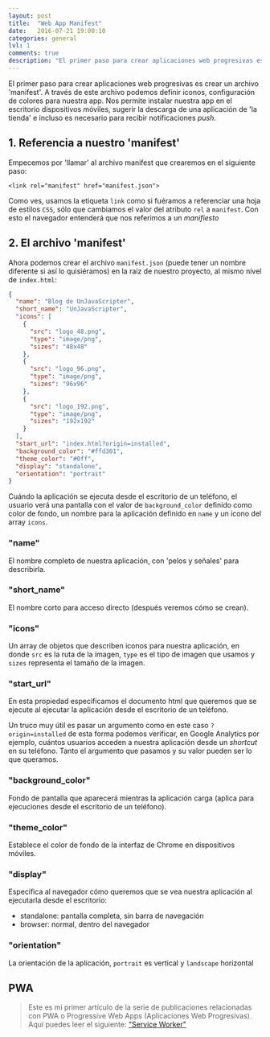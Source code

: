 ```yaml
---
layout: post
title:  "Web App Manifest"
date:   2016-07-21 19:00:10
categories: general
lvl: 1
comments: true
description: "El primer paso para crear aplicaciones web progresivas es crear un archivo 'manifest'. A través de este archivo podemos definir iconos y configuración de colores para nuestra app, entre otros"
---
```


El primer paso para crear aplicaciones web progresivas es crear un archivo 'manifest'. A través de este archivo podemos definir iconos, configuración de colores para nuestra app. Nos permite instalar nuestra app en el escritorio dispositivos móviles, sugerir la descarga de una aplicación de 'la tienda' e incluso es necesario para recibir notificaciones _push_. 


## 1. Referencia a nuestro 'manifest'

Empecemos por 'llamar' al archivo manifest que crearemos en el siguiente paso:

`<link rel="manifest" href="manifest.json">`

Como ves, usamos la etiqueta `link` como si fuéramos a referenciar una hoja de estilos `CSS`, sólo que cambiamos el valor del atributo `rel` a `manifest`. Con esto el navegador entenderá que nos referimos a un _manifiesto_

## 2. El archivo 'manifest'

Ahora podemos crear el archivo `manifest.json` (puede tener un nombre diferente si así lo quisiéramos) en la raíz de nuestro proyecto, al mismo nivel de `index.html`:

```JSON
{
  "name": "Blog de UnJavaScripter",
  "short_name": "UnJavaScripter",
  "icons": [
    {
      "src": "logo_48.png",
      "type": "image/png",
      "sizes": "48x48"
    },
    {
      "src": "logo_96.png",
      "type": "image/png",
      "sizes": "96x96"
    },
    {
      "src": "logo_192.png",
      "type": "image/png",
      "sizes": "192x192"
    }
  ],
  "start_url": "index.html?origin=installed",
  "background_color": "#ffd301",
  "theme_color": "#0ff",
  "display": "standalone",
  "orientation": "portrait"
}

```

Cuándo la aplicación se ejecuta desde el escritorio de un teléfono, el usuario verá una pantalla con el valor de `background_color` definido como color de fondo, un nombre para la aplicación definido en `name` y un icono del array `icons`.


### "name"

El nombre completo de nuestra aplicación, con 'pelos y señales' para describirla.

### "short_name"

El nombre corto para acceso directo (después veremos cómo se crean).

### "icons"

Un array de objetos que describen iconos para nuestra aplicación, en donde `src` es la ruta de la imagen, `type` es el tipo de imagen que usamos y `sizes` representa el tamaño de la imagen.

### "start_url"

En esta propiedad especificamos el documento html que queremos que se ejecute al ejecutar la aplicación desde el escritorio de un teléfono.

Un truco muy útil es pasar un argumento como en este caso `?origin=installed` de esta forma podemos verificar, en Google Analytics por ejemplo, cuántos usuarios acceden a nuestra aplicación desde un _shortcut_ en su teléfono. Tanto el argumento que pasamos y su valor pueden ser lo que queramos.

### "background_color"

Fondo de pantalla que aparecerá mientras la aplicación carga (aplica para ejecuciones desde el escritorio de un teléfono).

### "theme_color"

Establece el color de fondo de la interfaz de Chrome en dispositivos móviles.

### "display"

Especifica al navegador cómo queremos que se vea nuestra aplicación al ejecutarla desde el escritorio:

- standalone: pantalla completa, sin barra de navegación
- browser: normal, dentro del navegador

### "orientation"

La orientación de la aplicación, `portrait` es vertical y `landscape` horizontal

## PWA

> Este es mi primer artículo de la serie de publicaciones relacionadas con PWA o Progressive Web Apps (Aplicaciones Web Progresivas).
Aquí puedes leer el siguiente: ["Service Worker"](/general/Service-worker.html)